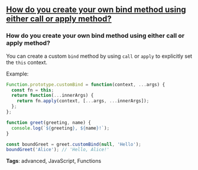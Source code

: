 ## [How do you create your own bind method using either call or apply method?](#how-do-you-create-your-own-bind-method-using-either-call-or-apply-method)

### How do you create your own bind method using either call or apply method?

You can create a custom `bind` method by using `call` or `apply` to explicitly set the `this` context.

Example:

```javascript
Function.prototype.customBind = function(context, ...args) {
  const fn = this;
  return function(...innerArgs) {
    return fn.apply(context, [...args, ...innerArgs]);
  };
};

function greet(greeting, name) {
  console.log(`${greeting}, ${name}!`);
}

const boundGreet = greet.customBind(null, 'Hello');
boundGreet('Alice'); // 'Hello, Alice!'
```

**Tags**: advanced, JavaScript, Functions


